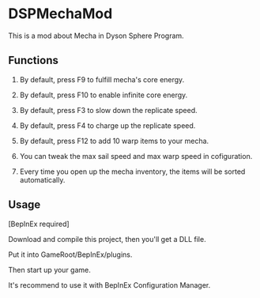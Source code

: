 ﻿# DSPMechaMod

This is a mod about Mecha in Dyson Sphere Program.

## Functions

1. By default, press F9 to fulfill mecha's core energy.

2. By default, press F10 to enable infinite core energy.

3. By default, press F3 to slow down the replicate speed.

4. By default, press F4 to charge up the replicate speed.

5. By default, press F12 to add 10 warp items to your mecha.

6. You can tweak the max sail speed and max warp speed in cofiguration.

7. Every time you open up the mecha inventory, the items will be sorted automatically.

## Usage

[BepInEx required]

Download and compile this project, then you'll get a DLL file.

Put it into GameRoot/BepInEx/plugins.

Then start up your game.

It's recommend to use it with BepInEx Configuration Manager.
